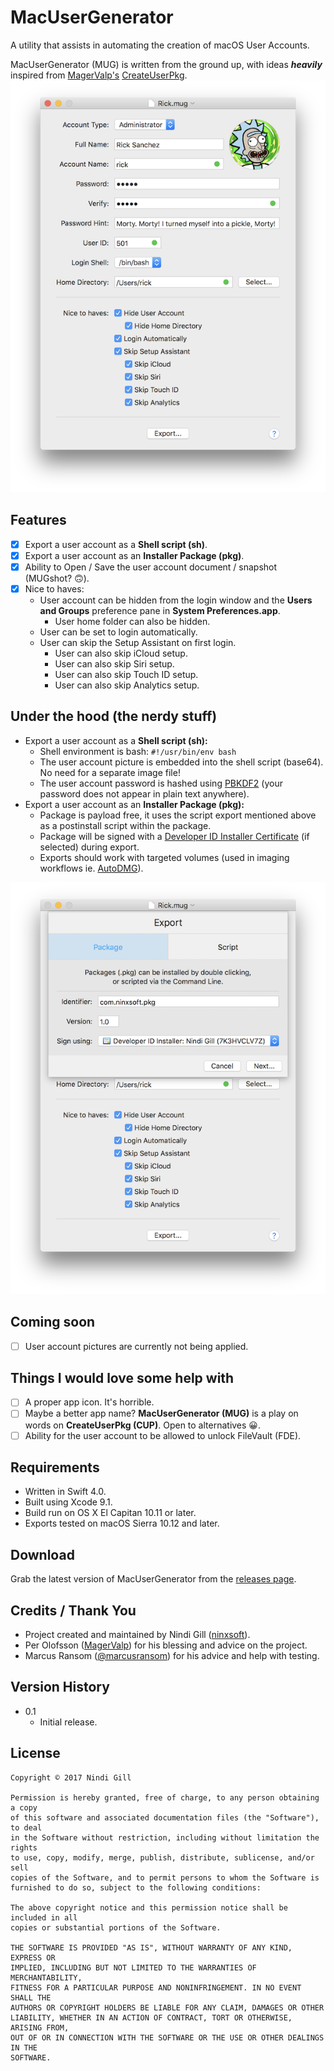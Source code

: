 # MacUserGenerator
A utility that assists in automating the creation of macOS User Accounts.

MacUserGenerator (MUG) is written from the ground up, with ideas ***heavily*** inspired from [MagerValp's](https://github.com/MagerValp) [CreateUserPkg](https://github.com/MagerValp/CreateUserPkg).
![Sample User](Readme%20Resources/Sample%20User.png)

## Features
*   [x] Export a user account as a **Shell script (sh)**.
*   [x] Export a user account as an **Installer Package (pkg)**.
*   [x] Ability to Open / Save the user account document / snapshot (MUGshot? 🙃).
*   [x] Nice to haves:
    *   User account can be hidden from the login window and the **Users and Groups** preference pane in **System Preferences.app**.
        *   User home folder can also be hidden.
    *   User can be set to login automatically.
    *   User can skip the Setup Assistant on first login.
        *   User can also skip iCloud setup.
        *   User can also skip Siri setup.
        *   User can also skip Touch ID setup.
        *   User can also skip Analytics setup.

## Under the hood (the nerdy stuff)
*   Export a user account as a **Shell script (sh):**
    *   Shell environment is bash: `#!/usr/bin/env bash`
    *   The user account picture is embedded into the shell script (base64). No need for a separate image file!
    *   The user account password is hashed using [PBKDF2](https://en.wikipedia.org/wiki/PBKDF2) (your password does not appear in plain text anywhere).
*   Export a user account as an **Installer Package (pkg):**
    *   Package is payload free, it uses the script export mentioned above as a postinstall script within the package.
    *   Package will be signed with a [Developer ID Installer Certificate](https://developer.apple.com/developer-id/) (if selected) during export.
    *   Exports should work with targeted volumes (used in imaging workflows ie. [AutoDMG](https://github.com/MagerValp/AutoDMG)).

![Export](Readme%20Resources/Export.png)

## Coming soon
*   [ ]   User account pictures are currently not being applied.

## Things I would love some help with
*   [ ]   A proper app icon. It's horrible.
*   [ ]   Maybe a better app name? **MacUserGenerator (MUG)** is a play on words on **CreateUserPkg (CUP)**. Open to alternatives 😀.
*   [ ]   Ability for the user account to be allowed to unlock FileVault (FDE).

## Requirements
*   Written in Swift 4.0.
*   Built using Xcode 9.1.
*   Build run on OS X El Capitan 10.11 or later.
*   Exports tested on macOS Sierra 10.12 and later.

## Download
Grab the latest version of MacUserGenerator from the [releases page](https://github.com/ninxsoft/MacUserGenerator/releases).

## Credits / Thank You
*   Project created and maintained by Nindi Gill ([ninxsoft](https://github.com/ninxsoft)).
*   Per Olofsson ([MagerValp](https://github.com/MagerValp)) for his blessing and advice on the project.
*   Marcus Ransom ([@marcusransom](https://twitter.com/marcusransom)) for his advice and help with testing.

## Version History
*   0.1
    *   Initial release.

## License
    Copyright © 2017 Nindi Gill

    Permission is hereby granted, free of charge, to any person obtaining a copy
    of this software and associated documentation files (the "Software"), to deal
    in the Software without restriction, including without limitation the rights
    to use, copy, modify, merge, publish, distribute, sublicense, and/or sell
    copies of the Software, and to permit persons to whom the Software is
    furnished to do so, subject to the following conditions:

    The above copyright notice and this permission notice shall be included in all
    copies or substantial portions of the Software.

    THE SOFTWARE IS PROVIDED "AS IS", WITHOUT WARRANTY OF ANY KIND, EXPRESS OR
    IMPLIED, INCLUDING BUT NOT LIMITED TO THE WARRANTIES OF MERCHANTABILITY,
    FITNESS FOR A PARTICULAR PURPOSE AND NONINFRINGEMENT. IN NO EVENT SHALL THE
    AUTHORS OR COPYRIGHT HOLDERS BE LIABLE FOR ANY CLAIM, DAMAGES OR OTHER
    LIABILITY, WHETHER IN AN ACTION OF CONTRACT, TORT OR OTHERWISE, ARISING FROM,
    OUT OF OR IN CONNECTION WITH THE SOFTWARE OR THE USE OR OTHER DEALINGS IN THE
    SOFTWARE.
